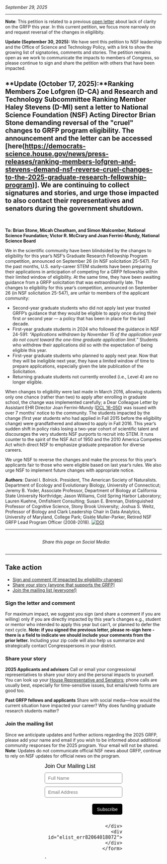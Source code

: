 *September 29, 2025*


----
**Note**: This petition is related to a previous [open letter](https://jasonjwilliamsny.github.io/grfp2025/) about lack of clarity on the GRFP this year. In this current petition, we focus more narrowly on and request reversal of the changes in eligilibity.

**Update (September 30, 2025):** We have sent this petition to NSF leadership and the Office of Science and Technology Policy, with a link to show the growing list of signatories, comments and stories. The petition remains open as we work to communicate the impacts to members of Congress, so please continue to sign and share the petition with others that have been impacted.

**Update (October 17, 2025):**Ranking Members Zoe Lofgren (D-CA) and Research and Technology Subcommittee Ranking Member Haley Stevens (D-MI) sent a letter to National Science Foundation (NSF) Acting Director Brian Stone demanding reversal of the "cruel" changes to GRFP program eligibility. The announcement and the letter can be accessed [here(https://democrats-science.house.gov/news/press-releases/ranking-members-lofgren-and-stevens-demand-nsf-reverse-cruel-changes-to-the-2025-graduate-research-fellowship-program)]. We are continuing to collect signatures and stories, and urge those impacted to also contact their representatives and senators during the government shutdown. 
----
<br>

**To: Brian Stone, Micah Cheatham, and Simon Malcomber, National Science Foundation; Victor R. McCrary and Joan Ferrini-Mundy, National Science Board**

We in the scientific community have been blindsided by the changes to eligibility for this year’s NSF’s Graduate Research Fellowship Program competition, announced on September 26 (in NSF solicitation 25-547). For the past months, U.S. early-career STEM students have been preparing their applications in anticipation of competing for a GRFP fellowship within their limited window of eligibility. At the same time, they have been awaiting guidance from a GRFP solicitation that was extraordinarily late. The changes to eligibility for this year’s competition, announced on September 26 (in NSF solicitation 25-547), are unfair to members of the applicant community:

- Second-year graduate students who did not apply last year trusted GRFP’s guidance that they would be eligible to apply once during their first _or_ second year — a policy that has been in place for the last decade.
- First-year graduate students in 2024 who followed the guidance in NSF 24-591: _“Applications withdrawn by November 15 of the application year do not count toward the one-time graduate application limit.”_ Students who withdrew their applications did so with the expectation of being eligible this year. 
- First-year graduate students who planned to apply next year.  Now that they will be ineligible next year, they have a limited window of time to prepare applications, especially given the late publication of the Solicitation.
- Returning graduate students not currently enrolled (i.e., Level 4) are no longer eligible.

When changes to eligibility were last made in March 2016, allowing students only one chance (rather than two) to apply after enrolling in graduate school, the change was implemented carefully; a Dear Colleague Letter by Assistant EHR Director Joan Ferrini-Mundy ([DCL 16-050](https://www.nsf.gov/funding/opportunities/dcl-change-eligibility-nsf-graduate-research-fellowship-program/nsf16-050)) was issued with over 7 months’ notice to the community. The students impacted by the change (first year students who had applied in Fall 2015 before the eligibility change) were grandfathered and allowed to apply in Fall 2016. This year’s sudden shift in policy risks losing a two-year cohort of scientific talent and discourages the very students NSF purports to recruit into STEM. It runs counter to the spirit of the NSF Act of 1950  and the 2010 America Competes Act which direct NSF to emphasize graduate preparation for diverse careers.

We urge NSF to reverse the changes and make the process for this year’s applicants fair to those who were eligible based on last year’s rules. We also urge NSF to implement future changes with appropriate notice.

**Authors**: Daniel I. Bolnick. President, The American Society of Naturalists. Department of Ecology and Evolutionary Biology, University of Connecticut; Jeremy B. Yoder, Associate Professor, Department of Biology at California State University Northridge; Jason Williams, Cold Spring Harbor Laboratory; Lauren Kuehne, Omfishient Consulting; Susan E. Brennan, Distinguished Professor of Cognitive Science, Stony Brook University; Joshua S. Weitz, Professor of Biology and Clark Leadership Chair in Data Analytics, University of Maryland, College Park; Gisèle Muller-Parker, Retired NSF GRFP Lead Program Officer (2008-2018). [![DOI](https://zenodo.org/badge/1065774609.svg)](https://doi.org/10.5281/zenodo.17239535)

----

<style>
  .center-text {
    text-align: center;
  }
</style>

<div class="center-text">
<br>
<em>Share this page on Social Media</em>:

<!-- Load Font Awesome (via CDN) -->
<link
  rel="stylesheet"
  href="https://cdnjs.cloudflare.com/ajax/libs/font-awesome/6.5.2/css/all.min.css"
/>

<!-- Example: Linked Font Awesome icon -->
<a href="https://bsky.app/intent/compose?text=https%3A//laurenkuehne.github.io/grfpChanges/" target="_blank" rel="noopener noreferrer">
 <i class="fa-brands fa-bluesky"></i>
</a>&nbsp;&nbsp;&nbsp;

<a href="https://www.facebook.com/sharer/sharer.php?u=https%3A//laurenkuehne.github.io/grfpChanges/" target="_blank" rel="noopener noreferrer">
  <i class="fa-brands fa-facebook"></i>
</a>&nbsp;&nbsp;&nbsp;

<a href="https://twitter.com/intent/tweet?text=https%3A//laurenkuehne.github.io/grfpChanges/" target="_blank" rel="noopener noreferrer">
  <i class="fa-brands fa-x-twitter"></i>
</a>&nbsp;&nbsp;&nbsp;

<a href="https://www.linkedin.com/shareArticle?mini=true&url=https%3A//laurenkuehne.github.io/grfpChanges/" target="_blank" rel="noopener noreferrer">
  <i class="fa-brands fa-linkedin"></i>
</a>

</div>
<br>

----

## Take action

 - [Sign and comment (if impacted by eligibility changes)](https://laurenkuehne.github.io/grfpChanges/#sign-and-comment)
 - [Share your story (anyone that supports the GRFP)](https://laurenkuehne.github.io/grfpChanges/#share-your-story)
 - [Join the mailing list (everyone!)](https://laurenkuehne.github.io/grfpChanges/#join-the-mailing-list)

### Sign the letter and comment

For maximum impact, we suggest you sign (and share a comment if you are willing) only if you are directly impacted by this year’s changes e.g., student or mentor who intended to apply this year but can’t, or planned to defer the next cycle. **Note: if you signed the previous letter, please re-sign here - there is a field to indicate we should include your comments from the prior letter.** Including your zip code will also help us summarize and strategically contact Congresspersons in your district. 

<!-- Bravenet Embedded Service Code -->
<script src="https://apps.bravenet.com/go.js?service=guestbook;id=1;usernum=288440243" type="text/javascript" charset="utf-8"></script>

### Share your story

**2025 Applicants and advisors**
Call or email your congressional representatives to share your story and the personal impacts to yourself. You can look up your [House Representative and Senators](https://www.usa.gov/elected-officials); phone calls are usually best, especially for time-sensitive issues, but emails/web forms are good too.

**Past GRFP fellows and applicants**
Share with social media—how would the current situation have impacted your career? Why does funding graduate research students matter?

### Join the mailing list

Since we anticipate updates and further actions regarding the 2025 GRFP, please add your name and email if you wish to be informed about additional community responses for the 2025 program. Your email will not be shared. **Note**: Updates do not communicate official NSF news about GRFP, continue to rely on NSF updates for official news on the program.


  <!-- Start Bravenet.com Service Code -->
  <script type="text/javascript">
    function validate_elist_82064018072()
    {
      e = document.getElementById('elist_err82064018072');
      e.innerHTML="";
      regexPattern = "^[-!#$%&'*+./0-9=?A-Z^_`a-z{|}]+@[-!#$%&'*+/0-9=?A-Z^_`a-z{|}~.]+?.+[a-zA-Z]{2,4}$";
      if (!document.getElementById('elistaddress82064018072').value.match(regexPattern))
      {
        e.innerHTML += 'Invalid email address';
      }
      if (e.innerHTML != "") return false;
      return true;
    }
  </script>
  <!-- Start Bravenet.com Service Code -->
  <style type="text/css">
    .bravenet-subscribe {
      width:250px;
      font:normal 18px arial;
      margin:auto;
    }
    .bravenet-jointext {
      font:normal 18px arial;
      color:black;
      margin-bottom: 10px;
    }
    .bravenet-input {
      font: normal 15px arial;
      border: 1px solid grey;
      background: white;
      color: black;
      border-radius: 5px;
      padding: 5px 10px;
      height: 35px;
      margin-bottom: 10px;
      width: 100%;
      box-sizing: border-box;
      position: static;
      opacity: 1;
    }
    .bravenet-gobutton {
      font:normal 15px arial;
      border:0;
      background: black;
      color:white;
      border-radius:5px;
      padding:5px 15px;
      height:35px;
      margin-bottom:10px;
      position: static;
      opacity: 1;
    }
    .bravenet-footer {
      text-align:right;
      margin-bottom:10px;
      margin-top: 10px;
    }
    .bravenet-link {
      font: normal 12px arial;
      display:block;
    }
  </style>

  <div class="bravenet-subscribe">
    <form action="https://pub34.bravenet.com/elist/add.php" method="post" onsubmit="return validate_elist_82064018072();">
      <div class="bravenet-jointext">Join Our Mailing List</div>
      <input class="bravenet-input" type="text" id="elistname" name="ename" placeholder="Full Name">
      <input class="bravenet-input" type="text" name="emailaddress" id="elistaddress82064018072" placeholder="Email Address">
      <input type="hidden" name="usernum" value="2876504612">
      <input type="hidden" name="action" value="join">
      <div id="tags"><input type="hidden" name="tags[]" value="1743"></div>
      <div class="bravenet-footer">
        <input class="bravenet-gobutton" type="submit" name="submit" value="Subscribe">

      </div>
      <div id="elist_err82064018072"></div>
    </form>

  </div>
  `
  <!-- End Bravenet.com Service Code -->
